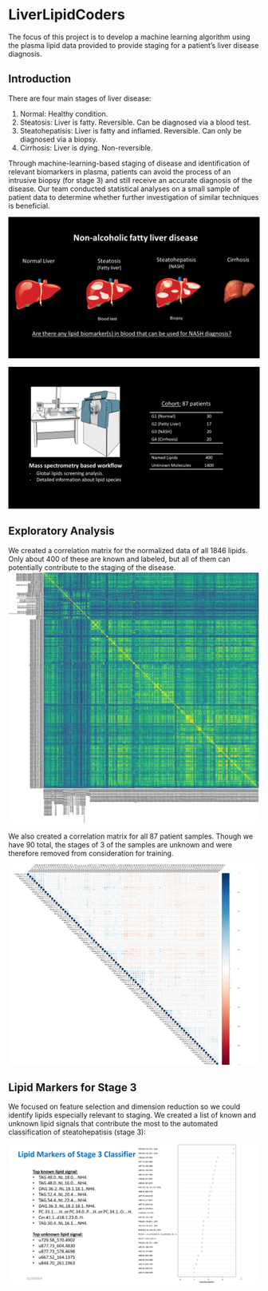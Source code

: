 # LiverLipidCoders
The focus of this project is to develop a machine learning algorithm using the plasma lipid data provided to provide staging for a patient’s liver disease diagnosis. 

## Introduction
There are four main stages of liver disease:
  1. Normal: Healthy condition.
  2. Steatosis: Liver is fatty. Reversible. Can be diagnosed via a blood test.
  3. Steatohepatisis: Liver is fatty and inflamed. Reversible. Can only be diagnosed via a biopsy.
  4. Cirrhosis: Liver is dying. Non-reversible.
  
Through machine-learning-based staging of disease and identification of relevant biomarkers in plasma, patients can avoid the process of an intrusive biopsy (for stage 3) and still receive an accurate diagnosis of the disease. Our team conducted statistical analyses on a small sample of patient data to determine whether further investigation of similar techniques is beneficial.


![Stages of Liver Disease](./pix/Slide1.PNG "Stages of Liver Disease")

![The Cohort](./pix/Slide2.PNG "The Cohort")

## Exploratory Analysis
We created a correlation matrix for the normalized data of all 1846 lipids. Only about 400 of these are known and labeled, but all of them can potentially contribute to the staging of the disease.
![The Correlation Matrix of 1846 Lipids](./pix/correlation_matrix_normed_data.png "The Correlation Matix of 1846 Lipids")

We also created a correlation matrix for all 87 patient samples. Though we have 90 total, the stages of 3 of the samples are unknown and were therefore removed from consideration for training.

![The Correlation Matrix of 87 samples](./pix/cormatRF.png "The Correlation Matrix of 87 samples")

## Lipid Markers for Stage 3
We focused on feature selection and dimension reduction so we could identify lipids especially relevant to staging. We created a list of known and unknown lipid signals that contribute the most to the automated classification of steatohepatisis (stage 3):

![Lipid Markers of Stage 3 Classifier](./RandomForest/Capture.PNG "Lipid Markers of Stage 3 Classifer")
